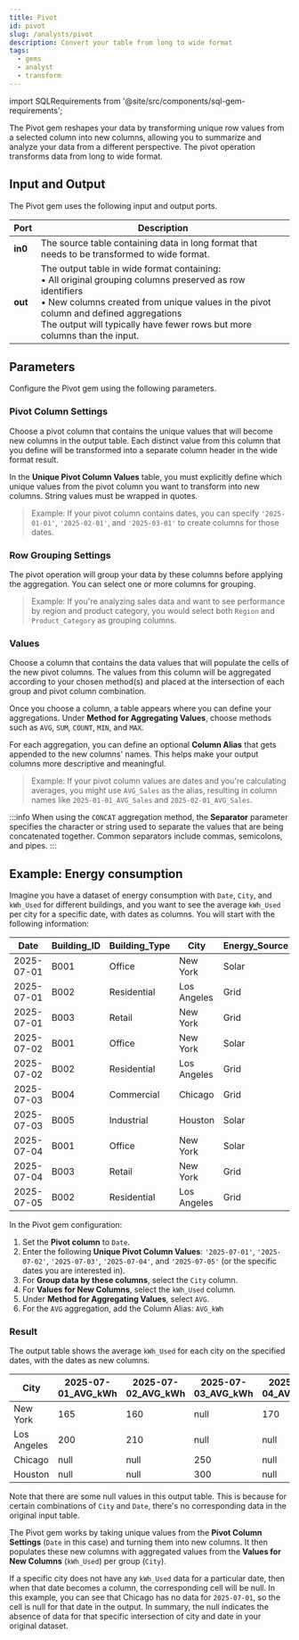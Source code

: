 ```yaml
---
title: Pivot
id: pivot
slug: /analysts/pivot
description: Convert your table from long to wide format
tags:
  - gems
  - analyst
  - transform
---
```


import SQLRequirements from '@site/src/components/sql-gem-requirements';

<SQLRequirements
  execution_engine="SQL Warehouse"
  sql_package_name=""
  sql_package_version=""
/>

The Pivot gem reshapes your data by transforming unique row values from a selected column into new columns, allowing you to summarize and analyze your data from a different perspective. The pivot operation transforms data from long to wide format.

## Input and Output

The Pivot gem uses the following input and output ports.

| Port    | Description                                                                                                                                                                                                                                                                              |
| ------- | ---------------------------------------------------------------------------------------------------------------------------------------------------------------------------------------------------------------------------------------------------------------------------------------- |
| **in0** | The source table containing data in long format that needs to be transformed to wide format.                                                                                                                                                                                             |
| **out** | The output table in wide format containing: <br/>• All original grouping columns preserved as row identifiers <br/>• New columns created from unique values in the pivot column and defined aggregations <br/>The output will typically have fewer rows but more columns than the input. |

## Parameters

Configure the Pivot gem using the following parameters.

### Pivot Column Settings

Choose a pivot column that contains the unique values that will become new columns in the output table. Each distinct value from this column that you define will be transformed into a separate column header in the wide format result.

In the **Unique Pivot Column Values** table, you must explicitly define which unique values from the pivot column you want to transform into new columns. String values must be wrapped in quotes.

> Example: If your pivot column contains dates, you can specify `'2025-01-01'`, `'2025-02-01'`, and `'2025-03-01'` to create columns for those dates.

### Row Grouping Settings

The pivot operation will group your data by these columns before applying the aggregation. You can select one or more columns for grouping.

> Example: If you're analyzing sales data and want to see performance by region and product category, you would select both `Region` and `Product_Category` as grouping columns.

### Values

Choose a column that contains the data values that will populate the cells of the new pivot columns. The values from this column will be aggregated according to your chosen method(s) and placed at the intersection of each group and pivot column combination.

Once you choose a column, a table appears where you can define your aggregations. Under **Method for Aggregating Values**, choose methods such as `AVG`, `SUM`, `COUNT`, `MIN`, and `MAX`.

For each aggregation, you can define an optional **Column Alias** that gets appended to the new columns' names. This helps make your output columns more descriptive and meaningful.

> Example: If your pivot column values are dates and you're calculating averages, you might use `AVG_Sales` as the alias, resulting in column names like `2025-01-01_AVG_Sales` and `2025-02-01_AVG_Sales`.

:::info
When using the `CONCAT` aggregation method, the **Separator** parameter specifies the character or string used to separate the values that are being concatenated together. Common separators include commas, semicolons, and pipes.
:::

## Example: Energy consumption

Imagine you have a dataset of energy consumption with `Date`, `City`, and `kWh_Used` for different buildings, and you want to see the average `kWh_Used` per city for a specific date, with dates as columns. You will start with the following information:

<div class="table-example">

| Date       | Building_ID | Building_Type | City        | Energy_Source | kWh_Used | Cost  | Peak_Demand_kWh |
| ---------- | ----------- | ------------- | ----------- | ------------- | -------- | ----- | --------------- |
| 2025-07-01 | B001        | Office        | New York    | Solar         | 150      | 30.00 | 10              |
| 2025-07-01 | B002        | Residential   | Los Angeles | Grid          | 200      | 40.00 | 12              |
| 2025-07-01 | B003        | Retail        | New York    | Grid          | 180      | 36.00 | 11              |
| 2025-07-02 | B001        | Office        | New York    | Solar         | 160      | 32.00 | 10.5            |
| 2025-07-02 | B002        | Residential   | Los Angeles | Grid          | 210      | 42.00 | 12.5            |
| 2025-07-03 | B004        | Commercial    | Chicago     | Grid          | 250      | 50.00 | 15              |
| 2025-07-03 | B005        | Industrial    | Houston     | Solar         | 300      | 60.00 | 18              |
| 2025-07-04 | B001        | Office        | New York    | Solar         | 155      | 31.00 | 10.2            |
| 2025-07-04 | B003        | Retail        | New York    | Grid          | 185      | 37.00 | 11.5            |
| 2025-07-05 | B002        | Residential   | Los Angeles | Grid          | 205      | 41.00 | 12.3            |

</div>

In the Pivot gem configuration:

1.  Set the **Pivot column** to `Date`.
2.  Enter the following **Unique Pivot Column Values**: `'2025-07-01'`, `'2025-07-02'`, `'2025-07-03'`, `'2025-07-04'`, and `'2025-07-05'` (or the specific dates you are interested in).
3.  For **Group data by these columns**, select the `City` column.
4.  For **Values for New Columns**, select the `kWh_Used` column.
5.  Under **Method for Aggregating Values**, select `AVG`.
6.  For the `AVG` aggregation, add the Column Alias: `AVG_kWh`

### Result

The output table shows the average `kWh_Used` for each city on the specified dates, with the dates as new columns.

<div class="table-example">

| City        | 2025-07-01_AVG_kWh | 2025-07-02_AVG_kWh | 2025-07-03_AVG_kWh | 2025-07-04_AVG_kWh | 2025-07-05_AVG_kWh |
| ----------- | ------------------ | ------------------ | ------------------ | ------------------ | ------------------ |
| New York    | 165                | 160                | null               | 170                | null               |
| Los Angeles | 200                | 210                | null               | null               | 205                |
| Chicago     | null               | null               | 250                | null               | null               |
| Houston     | null               | null               | 300                | null               | null               |

</div>

Note that there are some null values in this output table. This is because for certain combinations of `City` and `Date`, there's no corresponding data in the original input table.

The Pivot gem works by taking unique values from the **Pivot Column Settings** (`Date` in this case) and turning them into new columns. It then populates these new columns with aggregated values from the **Values for New Columns** (`kWh_Used`) per group (`City`).

If a specific city does not have any `kWh_Used` data for a particular date, then when that date becomes a column, the corresponding cell will be null. In this example, you can see that Chicago has no data for `2025-07-01`, so the cell is null for that date in the output. In summary, the null indicates the absence of data for that specific intersection of city and date in your original dataset.
